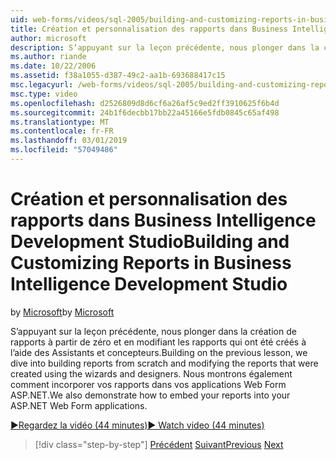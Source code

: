 ```yaml
---
uid: web-forms/videos/sql-2005/building-and-customizing-reports-in-business-intelligence-development-studio
title: Création et personnalisation des rapports dans Business Intelligence Development Studio | Microsoft Docs
author: microsoft
description: S’appuyant sur la leçon précédente, nous plonger dans la création de rapports à partir de zéro et en modifiant les rapports qui ont été créés à l’aide des Assistants et concepteurs. Nous avons un...
ms.author: riande
ms.date: 10/22/2006
ms.assetid: f38a1055-d387-49c2-aa1b-693688417c15
msc.legacyurl: /web-forms/videos/sql-2005/building-and-customizing-reports-in-business-intelligence-development-studio
msc.type: video
ms.openlocfilehash: d2526809d8d6cf6a26af5c9ed2ff3910625f6b4d
ms.sourcegitcommit: 24b1f6decbb17bb22a45166e5fdb0845c65af498
ms.translationtype: MT
ms.contentlocale: fr-FR
ms.lasthandoff: 03/01/2019
ms.locfileid: "57049486"
---
```

<a name="building-and-customizing-reports-in-business-intelligence-development-studio"></a><span data-ttu-id="21237-104">Création et personnalisation des rapports dans Business Intelligence Development Studio</span><span class="sxs-lookup"><span data-stu-id="21237-104">Building and Customizing Reports in Business Intelligence Development Studio</span></span>
====================
<span data-ttu-id="21237-105">by [Microsoft](https://github.com/microsoft)</span><span class="sxs-lookup"><span data-stu-id="21237-105">by [Microsoft](https://github.com/microsoft)</span></span>

<span data-ttu-id="21237-106">S’appuyant sur la leçon précédente, nous plonger dans la création de rapports à partir de zéro et en modifiant les rapports qui ont été créés à l’aide des Assistants et concepteurs.</span><span class="sxs-lookup"><span data-stu-id="21237-106">Building on the previous lesson, we dive into building reports from scratch and modifying the reports that were created using the wizards and designers.</span></span> <span data-ttu-id="21237-107">Nous montrons également comment incorporer vos rapports dans vos applications Web Form ASP.NET.</span><span class="sxs-lookup"><span data-stu-id="21237-107">We also demonstrate how to embed your reports into your ASP.NET Web Form applications.</span></span>

[<span data-ttu-id="21237-108">&#9654;Regardez la vidéo (44 minutes)</span><span class="sxs-lookup"><span data-stu-id="21237-108">&#9654; Watch video (44 minutes)</span></span>](https://channel9.msdn.com/Blogs/ASP-NET-Site-Videos/building-and-customizing-reports-in-business-intelligence-development-studio)

> [!div class="step-by-step"]
> <span data-ttu-id="21237-109">[Précédent](getting-started-with-reporting-services.md)
> [Suivant](creating-and-using-stored-procedures.md)</span><span class="sxs-lookup"><span data-stu-id="21237-109">[Previous](getting-started-with-reporting-services.md)
[Next](creating-and-using-stored-procedures.md)</span></span>
